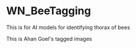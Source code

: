 # WN_BeeTagging
This is for AI models for identifying thorax of bees

This is Ahan Goel's tagged images
